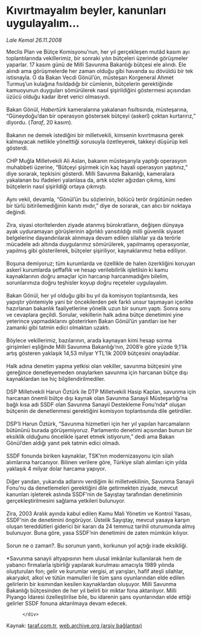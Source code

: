# Kıvırtmayalım beyler, kanunları uygulayalım...

*Lale Kemal 26.11.2008*

<div class="yazi">Meclis Plan ve Bütçe Komisyonu’nun, her yıl gerçekleşen mutâd kasım ayı toplantılarında vekillerimiz, bir sonraki yılın bütçeleri üzerinde görüşmeler yaparlar. 17 kasım günü de Milli Savunma Bakanlığı bütçesi ele alındı. Ele alındı ama görüşmelerde her zaman olduğu gibi havanda su dövüldü bir tek istisnayla. O da Bakan Vecdi Gönül’ün, müsteşarı Korgeneral Ahmet Turmuş’un kulağına fısıldadığı bir cümlenin, bütçelerin gerektiğinde kamuoyunun duyguları sömürülerek nasıl şişirildiğini göstermesi açısından üzücü olduğu kadar ibret verici olmasıydı. <br/><br/>Bakan Gönül, <i>Habertürk</i> kameralarına yakalanan fısıltısında, müsteşarına, “Güneydoğu’dan bir operasyon göstersek bütçeyi (askerî) çoktan kurtarırız,” diyordu. (<i>Taraf</i>, 20 kasım). <br/><br/>Bakanın ne demek istediğini bir milletvekili, kimsenin kıvırtmasına gerek kalmayacak netlikle yönelttiği sorusuyla özetleyerek, takkeyi düşürüp keli gösterdi. <br/><br/>CHP Muğla Milletvekili Ali Aslan, bakanın müsteşarıyla yaptığı operasyon muhabbeti üzerine, “Bütçeyi şişirmek için kaç hayali operasyon yaptınız,” diye sorarak, tepkisini gösterdi. Milli Savunma Bakanlığı, kameralara yakalanan bu ifadeleri yalanlasa da, artık sözler ağızdan çıkmış, kimi bütçelerin nasıl şişirildiği ortaya çıkmıştı. <br/><br/>Aynı vekil, devamla, “Gönül’ün bu sözlerinin, bölücü terör örgütünün neden bir türlü bitirilemediğinin kanıtı mıdır,” diye de sorarak, can alıcı bir noktaya değindi. <br/><br/>Zira, siyasi otoritelerden ziyade atanmış bürokratların, değişen dünyaya ayak uyduramayan görüşlerinin ağırlıklı yansıtıldığı milli güvenlik siyaset belgelerine dayandırılarak alınmaya devam edilen silahlar ya da terörle mücadele adı altında duygularımız sömürülerek, yapılmamış operasyonlar, yapılmış gibi gösterilerek, bütçeler şişiriliyor, kaynaklarımız heba ediliyor. <br/><br/>Boşuna demiyoruz; tüm kurumlarda ve özellikle de halen özerkliğini koruyan askerî kurumlarda şeffaflık ve hesap verilebilirlik işletilsin ki kamu kaynaklarının doğru amaçlar için harcanıp harcanmadığını bilelim, sorunlarımıza doğru teşhisler koyup doğru reçeteler uygulayalım. <br/><br/>Bakan Gönül, her yıl olduğu gibi bu yıl da komisyon toplantısında, kes yapıştır yöntemiyle yani bir öncekilerden pek farklı unsur taşımayan içerikte hazırlanan bakanlık faaliyetlerine yönelik uzun bir sunum yaptı. Sonra soru ve cevaplara geçildi. Sorular, vekillerin halk adına bütçe denetimini yine yeterince yapmadıklarını gösterirken Bakan Gönül’ün yanıtları ise her zamanki gibi tatmin edici olmaktan uzaktı. <br/><br/>Böylece vekillerimiz, bazılarının, arada kaynayan kimi hesap sorma girişimleri eşliğinde Milli Savunma Bakanlığı’nın, 2008’e göre yüzde 9,1’lik artış gösteren yaklaşık 14,53 milyar YTL’lik 2009 bütçesini onayladılar. <br/><br/>Halk adına denetim yapma yetkisi olan vekiller, savunma bütçesini yine gereğince denetleyemeden onaylarken savunma için harcanan bütçe dışı kaynaklardan ise hiç bilgilendirilmediler. <br/><br/>DSP Milletvekili Harun Öztürk ile DTP Milletvekili Hasip Kaplan, savunma için harcanan önemli bütçe dışı kaynak olan Savunma Sanayii Müsteşarlığı’na bağlı kısa adı SSDF olan Savunma Sanayii Destekleme Fonu’nda* oluşan bütçenin de denetlenmesi gerektiğini komisyon toplantısında dile getirdiler. <br/><br/>DSP’li Harun Öztürk, “Savunma hizmetleri için her yıl yapılan harcamaların bütününü burada görüşemiyoruz. Parlamento denetimi açısından bunun bir eksiklik olduğunu öncelikle işaret etmek istiyorum,” dedi ama Bakan Gönül’den aldığı yanıt pek tatmin edici olmadı. <br/><br/>SSDF fonunda biriken kaynaklar, TSK’nın modernizasyonu için silah alımlarına harcanıyor. Bilinen verilere göre, Türkiye silah alımları için yılda yaklaşık 4 milyar dolar harcama yapıyor. <br/><br/>Diğer yandan, yukarıda adlarını verdiğim iki milletvekilinin, Savunma Sanayii Fonu’nu da denetlemeleri gerektiğini dile getirmekten ziyade, mevcut kanunları işleterek aslında SSDF’nin de Sayıştay tarafından denetiminin gerçekleştirilmesini sağlama yetkileri bulunuyor. <br/><br/>Zira, 2003 Aralık ayında kabul edilen Kamu Mali Yönetim ve Kontrol Yasası, SSDF’nin de denetimini öngörüyor. Üstelik Sayıştay, mevcut yasaya karşın oluşan tereddütleri giderici bir kararı da 24 temmuz tarihli oturumunda almış bulunuyor. Buna göre, yasa SSDF’nin denetimini de zaten mümkün kılıyor. <br/><br/>Sorun ne o zaman?. Bu sorunun yanıtı, korkunun yol açtığı irade eksikliği. <br/><br/>*Savunma sanayii altyapısının hem ulusal imkânlar kullanılarak hem de yabancı firmalarla işbirliği yapılarak kurulması amacıyla 1989 yılında oluşturulan fon; gelir ve kurumlar vergisi, at yarışları, hafif ateşli silahlar, akaryakıt, alkol ve tütün mamulleri ile tüm şans oyunlarından elde edilen gelirlerin bir kısmından kesilen kaynaklardan oluşuyor. Milli Savunma Bakanlığı bütçesinden de her yıl belirli bir miktar fona aktarılıyor. Milli Piyango İdaresi özelleştirilse bile, bu idarenin şans oyunlarından elde ettiği gelirler SSDF fonuna aktarılmaya devam edecek. 
                                    
          
          
          
          </div>

Kaynak: [taraf.com.tr](http://www.taraf.com.tr/lale-kemal/makale-kivirtmayalim-beyler-kanunlari-uygulayalim.htm), [web.archive.org (arşiv bağlantısı)](http://web.archive.org/web/20130816080412/http://www.taraf.com.tr/lale-kemal/makale-kivirtmayalim-beyler-kanunlari-uygulayalim.htm)
